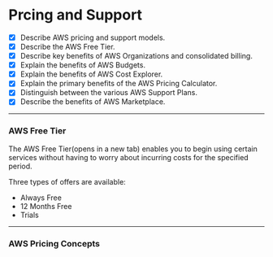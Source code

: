 # Prcing and Support

- [X] Describe AWS pricing and support models.
- [X] Describe the AWS Free Tier.
- [X] Describe key benefits of AWS Organizations and consolidated billing.
- [X] Explain the benefits of AWS Budgets.
- [X] Explain the benefits of AWS Cost Explorer.
- [X] Explain the primary benefits of the AWS Pricing Calculator.
- [X] Distinguish between the various AWS Support Plans.
- [X] Describe the benefits of AWS Marketplace.

---
### AWS Free Tier 
The AWS Free Tier(opens in a new tab) enables you to begin using certain services without having to worry about incurring costs for the specified period. 

Three types of offers are available: 

- Always Free
- 12 Months Free
- Trials

---
### AWS Pricing Concepts